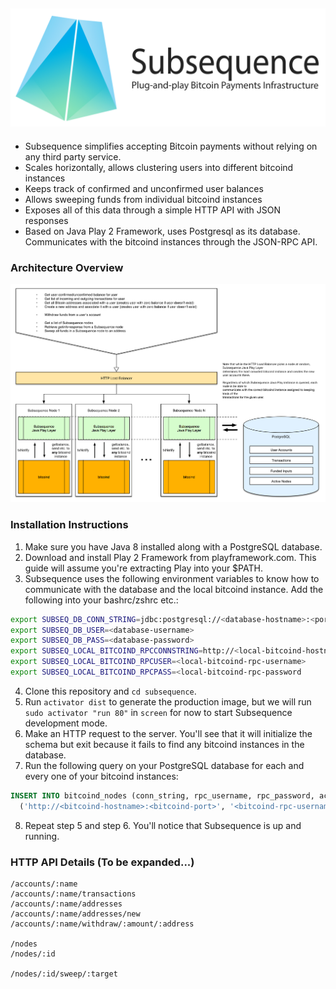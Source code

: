 ![](https://raw.githubusercontent.com/canselcik/subsequence/master/public/images/logo.png)
---
- Subsequence simplifies accepting Bitcoin payments without relying on any third party service.
- Scales horizontally, allows clustering users into different bitcoind instances
- Keeps track of confirmed and unconfirmed user balances
- Allows sweeping funds from individual bitcoind instances
- Exposes all of this data through a simple HTTP API with JSON responses
- Based on Java Play 2 Framework, uses Postgresql as its database. Communicates with the bitcoind instances 
through the JSON-RPC API.

### Architecture Overview
![](https://raw.githubusercontent.com/canselcik/subsequence/master/public/images/architecture.png)

### Installation Instructions
1) Make sure you have Java 8 installed along with a PostgreSQL database.
2) Download and install Play 2 Framework from playframework.com. This guide will assume you're extracting Play
into your $PATH.
3) Subsequence uses the following environment variables to know how to communicate with the database and the
local bitcoind instance. Add the following into your bashrc/zshrc etc.:
```bash
export SUBSEQ_DB_CONN_STRING=jdbc:postgresql://<database-hostname>:<port>/<database-name>
export SUBSEQ_DB_USER=<database-username>
export SUBSEQ_DB_PASS=<database-password>
export SUBSEQ_LOCAL_BITCOIND_RPCCONNSTRING=http://<local-bitcoind-hostname-likely-localhost>:<port-likely-8332>
export SUBSEQ_LOCAL_BITCOIND_RPCUSER=<local-bitcoind-rpc-username>
export SUBSEQ_LOCAL_BITCOIND_RPCPASS=<local-bitcoind-rpc-password
```
4) Clone this repository and `cd subsequence`.
5) Run `activator dist` to generate the production image, but we will run `sudo activator "run 80"` in `screen` for now to start Subsequence development mode.
6) Make an HTTP request to the server. You'll see that it will initialize the schema but exit because it fails to find any bitcoind instances in the database.
7) Run the following query on your PostgreSQL database for each and every one of your bitcoind instances:
```sql
INSERT INTO bitcoind_nodes (conn_string, rpc_username, rpc_password, account_count) VALUES 
  ('http://<bitcoind-hostname>:<bitcoind-port>', '<bitcoind-rpc-username>', '<bitcoind-rpc-password>', 0);
```
8) Repeat step 5 and step 6. You'll notice that Subsequence is up and running.

### HTTP API Details (To be expanded...)
```
/accounts/:name
/accounts/:name/transactions
/accounts/:name/addresses
/accounts/:name/addresses/new
/accounts/:name/withdraw/:amount/:address

/nodes
/nodes/:id

/nodes/:id/sweep/:target
```